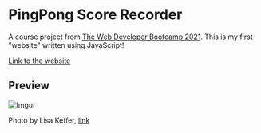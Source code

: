 # PingPong Score Recorder
A course project from [The Web Developer Bootcamp 2021](https://www.udemy.com/course/the-web-developer-bootcamp/). This is my first "website" written using JavaScript!

[Link to the website](https://yihengoh.github.io/pingpong-score-recorder/)

## Preview 
![Imgur](https://i.imgur.com/F9IYKix.png)

Photo by Lisa Keffer, [link](https://unsplash.com/photos/3B8nIiT-Pmc)
